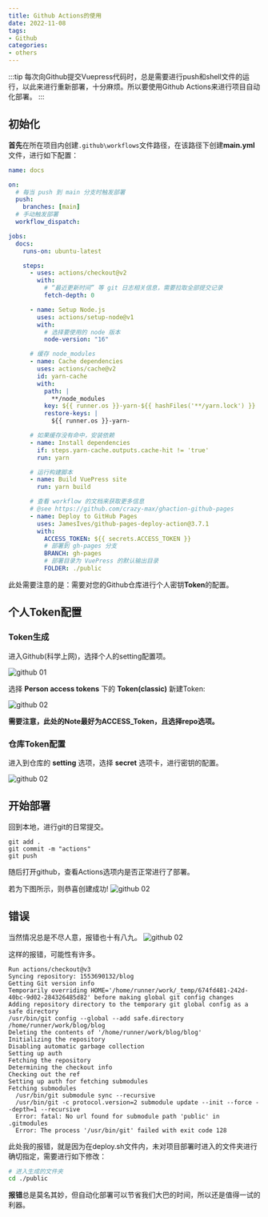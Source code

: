 ```yaml
---
title: Github Actions的使用
date: 2022-11-08
tags:
- Github
categories:
- others
---
```


:::tip
每次向Github提交Vuepress代码时，总是需要进行push和shell文件的运行，以此来进行重新部署，十分麻烦。所以要使用Github Actions来进行项目自动化部署。
:::

## 初始化

**首先**在所在项目内创建`.github\workflows`文件路径，在该路径下创建**main.yml**文件，进行如下配置：
```yml
name: docs

on:
  # 每当 push 到 main 分支时触发部署
  push:
    branches: [main]
  # 手动触发部署
  workflow_dispatch:

jobs:
  docs:
    runs-on: ubuntu-latest

    steps:
      - uses: actions/checkout@v2
        with:
          # “最近更新时间” 等 git 日志相关信息，需要拉取全部提交记录
          fetch-depth: 0

      - name: Setup Node.js
        uses: actions/setup-node@v1
        with:
          # 选择要使用的 node 版本
          node-version: "16"

      # 缓存 node_modules
      - name: Cache dependencies
        uses: actions/cache@v2
        id: yarn-cache
        with:
          path: |
            **/node_modules
          key: ${{ runner.os }}-yarn-${{ hashFiles('**/yarn.lock') }}
          restore-keys: |
            ${{ runner.os }}-yarn-

      # 如果缓存没有命中，安装依赖
      - name: Install dependencies
        if: steps.yarn-cache.outputs.cache-hit != 'true'
        run: yarn

      # 运行构建脚本
      - name: Build VuePress site
        run: yarn build

      # 查看 workflow 的文档来获取更多信息
      # @see https://github.com/crazy-max/ghaction-github-pages
      - name: Deploy to GitHub Pages
        uses: JamesIves/github-pages-deploy-action@3.7.1
        with:
          ACCESS_TOKEN: ${{ secrets.ACCESS_TOKEN }}
          # 部署到 gh-pages 分支
          BRANCH: gh-pages
          # 部署目录为 VuePress 的默认输出目录
          FOLDER: ./public
```
此处需要注意的是：需要对您的Github仓库进行个人密钥**Token**的配置。

## 个人Token配置

### Token生成
进入Github(科学上网)，选择个人的setting配置项。

![github 01](/img_git/github1.png)

选择 **Person access tokens** 下的 **Token(classic)** 新建Token:

![github 02](/img_git/github2.png)

**需要注意，此处的Note最好为ACCESS_Token，且选择repo选项。**

### 仓库Token配置
进入到仓库的 **setting** 选项，选择 **secret** 选项卡，进行密钥的配置。

![github 02](/img_git/github3.png)

## 开始部署

回到本地，进行git的日常提交。
```git
git add .
git commit -m "actions"
git push
```
随后打开github，查看Actions选项内是否正常进行了部署。

若为下图所示，则恭喜创建成功!
![github 02](/img_git/github4.png)


## 错误

当然情况总是不尽人意，报错也十有八九。
![github 02](/img_git/github5.png)

这样的报错，可能性有许多。
```git
Run actions/checkout@v3
Syncing repository: 1553690132/blog
Getting Git version info
Temporarily overriding HOME='/home/runner/work/_temp/674fd481-242d-40bc-9d02-284326485d82' before making global git config changes
Adding repository directory to the temporary git global config as a safe directory
/usr/bin/git config --global --add safe.directory /home/runner/work/blog/blog
Deleting the contents of '/home/runner/work/blog/blog'
Initializing the repository
Disabling automatic garbage collection
Setting up auth
Fetching the repository
Determining the checkout info
Checking out the ref
Setting up auth for fetching submodules
Fetching submodules
  /usr/bin/git submodule sync --recursive
  /usr/bin/git -c protocol.version=2 submodule update --init --force --depth=1 --recursive
  Error: fatal: No url found for submodule path 'public' in .gitmodules
  Error: The process '/usr/bin/git' failed with exit code 128
```
此处我的报错，就是因为在deploy.sh文件内，未对项目部署时进入的文件夹进行确切指定，需要进行如下修改：
```sh
# 进入生成的文件夹
cd ./public
```

**报错**总是莫名其妙，但自动化部署可以节省我们大巴的时间，所以还是值得一试的利器。
